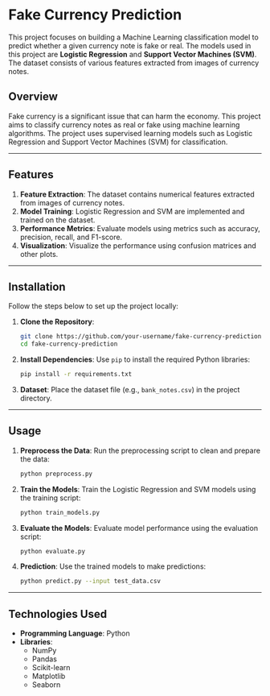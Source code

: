 # Fake Currency Prediction

This project focuses on building a Machine Learning classification model to predict whether a given currency note is fake or real. The models used in this project are **Logistic Regression** and **Support Vector Machines (SVM)**. The dataset consists of various features extracted from images of currency notes.

## Overview

Fake currency is a significant issue that can harm the economy. This project aims to classify currency notes as real or fake using machine learning algorithms. The project uses supervised learning models such as Logistic Regression and Support Vector Machines (SVM) for classification.

---

## Features

1. **Feature Extraction**: The dataset contains numerical features extracted from images of currency notes.
2. **Model Training**: Logistic Regression and SVM are implemented and trained on the dataset.
3. **Performance Metrics**: Evaluate models using metrics such as accuracy, precision, recall, and F1-score.
4. **Visualization**: Visualize the performance using confusion matrices and other plots.

---

## Installation

Follow the steps below to set up the project locally:

1. **Clone the Repository**:
   ```bash
   git clone https://github.com/your-username/fake-currency-prediction.git
   cd fake-currency-prediction
   ```

2. **Install Dependencies**:
   Use `pip` to install the required Python libraries:
   ```bash
   pip install -r requirements.txt
   ```

3. **Dataset**:
   Place the dataset file (e.g., `bank_notes.csv`) in the project directory.

---

## Usage

1. **Preprocess the Data**:
   Run the preprocessing script to clean and prepare the data:
   ```bash
   python preprocess.py
   ```

2. **Train the Models**:
   Train the Logistic Regression and SVM models using the training script:
   ```bash
   python train_models.py
   ```

3. **Evaluate the Models**:
   Evaluate model performance using the evaluation script:
   ```bash
   python evaluate.py
   ```

4. **Prediction**:
   Use the trained models to make predictions:
   ```bash
   python predict.py --input test_data.csv
   ```

---

## Technologies Used

- **Programming Language**: Python
- **Libraries**:
  - NumPy
  - Pandas
  - Scikit-learn
  - Matplotlib
  - Seaborn

